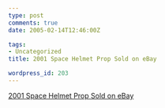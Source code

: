 ```yaml
---
type: post
comments: true
date: 2005-02-14T12:46:00Z

tags:
- Uncategorized
title: 2001 Space Helmet Prop Sold on eBay

wordpress_id: 203
---
```


[2001 Space Helmet Prop Sold on eBay](http://cgi.ebay.com/ws/eBayISAPI.dll?ViewItem&item=3869114500)
